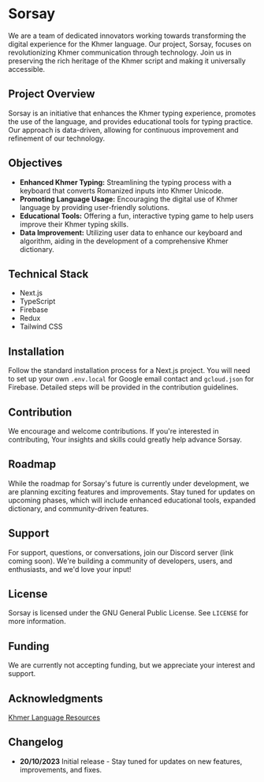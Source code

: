 # Sorsay

We are a team of dedicated innovators working towards transforming the digital experience for the Khmer language. Our project, Sorsay, focuses on revolutionizing Khmer communication through technology. Join us in preserving the rich heritage of the Khmer script and making it universally accessible.

## Project Overview

Sorsay is an initiative that enhances the Khmer typing experience, promotes the use of the language, and provides educational tools for typing practice. Our approach is data-driven, allowing for continuous improvement and refinement of our technology.

## Objectives

- **Enhanced Khmer Typing:** Streamlining the typing process with a keyboard that converts Romanized inputs into Khmer Unicode.
- **Promoting Language Usage:** Encouraging the digital use of Khmer language by providing user-friendly solutions.
- **Educational Tools:** Offering a fun, interactive typing game to help users improve their Khmer typing skills.
- **Data Improvement:** Utilizing user data to enhance our keyboard and algorithm, aiding in the development of a comprehensive Khmer dictionary.

## Technical Stack

- Next.js
- TypeScript
- Firebase
- Redux
- Tailwind CSS

## Installation

Follow the standard installation process for a Next.js project. You will need to set up your own `.env.local` for Google email contact and `gcloud.json` for Firebase. Detailed steps will be provided in the contribution guidelines.

## Contribution

We encourage and welcome contributions. If you're interested in contributing, Your insights and skills could greatly help advance Sorsay.

## Roadmap

While the roadmap for Sorsay's future is currently under development, we are planning exciting features and improvements. Stay tuned for updates on upcoming phases, which will include enhanced educational tools, expanded dictionary, and community-driven features.

## Support

For support, questions, or conversations, join our Discord server (link coming soon). We're building a community of developers, users, and enthusiasts, and we'd love your input!

## License

Sorsay is licensed under the GNU General Public License. See `LICENSE` for more information.

## Funding

We are currently not accepting funding, but we appreciate your interest and support.

## Acknowledgments
[Khmer Language Resources](https://github.com/seanghay/awesome-khmer-language)

## Changelog

- **20/10/2023** Initial release - Stay tuned for updates on new features, improvements, and fixes.

